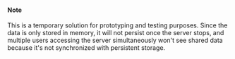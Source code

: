 #### Note

This is a temporary solution for prototyping and testing purposes. Since the data is only stored in memory, it will not persist once the server stops, and multiple users accessing the server simultaneously won't see shared data because it's not synchronized with persistent storage.

